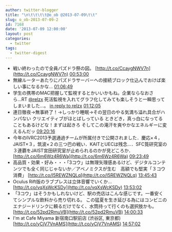 ```yaml
---
author: twitter-blogger
title: "\n\t\t\t\t@o_ob @2013-07-09\t\t"
slug: o_ob-2013-07-09-2
id: 7168
date: '2013-07-09 12:00:00'
layout: post
categories:
  - twitter
tags:
  - twitter-digest
---
```


*   戦い終わったので全員パズドラ祭の図。 [http://t.co/CcaygNWV7n](http://t.co/CcaygNWV7n) [00:53:00](http://twitter.com/o_ob/statuses/354266879604432896)
*   無線ルーターあたりにパズドラサーバーへの接続ブロック仕込んでおけば楽しい事になるかな... [01:06:49](http://twitter.com/o_ob/statuses/354270355709374465)
*   学生の携帯のMAC把握して監視するとかいいかもね。企業ならなおさら...RT [@relzx](http://twitter.com/relzx) 死活監視を入れてグラフ化してみても楽しそうと一瞬思ってしまいました…。 [in reply to relzx](http://twitter.com/relzx/statuses/354270825446244352) [01:12:05](http://twitter.com/o_ob/statuses/354271682380308480)
*   連日徹夜→無事終了！→しっかり睡眠→その翌日のやる気満ち溢れ具合がハンパない クリエイティブがほとばしっている ときどき，真っ白になってることもあるけどな！まずは起きろ そしてこの滝汗を爽やかなエネルギーに変えるんだッ [09:20:16](http://twitter.com/o_ob/statuses/354394537361289216)
*   今年のIVRC2013予選通過チームが所属付きで公開されました．慶応×４，JAIST×３，筑波×２の三つ巴の戦い．KAITとUECは残念…．SFC筧研究室の３連覇をJAIST宮田研究室が止められるのかが見どころか． [http://t.co/6m6Wz4R6Wa](http://t.co/6m6Wz4R6Wa) [09:23:49](http://twitter.com/o_ob/statuses/354395431918247936)
*   高品質・効果・好み・・・「3コウ」は無理矢理感あるけど、デジタルコンテンツでも全く同じじゃないか／アベノミクスが生む　高額でも堅実「３コウ消費」 [http://t.co/I5REWZNQLq](http://t.co/I5REWZNQLq) [13:45:43](http://twitter.com/o_ob/statuses/354461340313726977)
*   Oculus Rift版のラブプレスは立体音響でいくか... [http://t.co/vqXsWcKSDy](http://t.co/vqXsWcKSDy) [13:53:02](http://twitter.com/o_ob/statuses/354463180614942721)
*   「3コウ」はそうかもしれないけど、駅の売店はこんな感じです。一番安くてシンプルな飲料から売り切れる。 この猛夏を生き延びる為にはコンビニのエナジードリンクに頼るだけでなく、水筒持って行くのも選択肢かも。 [http://t.co/52pd2RmuVB](http://t.co/52pd2RmuVB) [14:00:33](http://twitter.com/o_ob/statuses/354465070589308928)
*   I'm at Cafe Miyama 新宿南口駅前店 (渋谷区, 東京都) [http://t.co/yCjV7VnAMS](http://t.co/yCjV7VnAMS) [14:57:02](http://twitter.com/o_ob/statuses/354479288579391489)